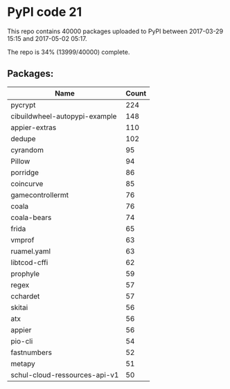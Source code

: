 # PyPI code 21

This repo contains 40000 packages uploaded to PyPI between 
2017-03-29 15:15 and 2017-05-02 05:17.

The repo is 34% (13999/40000) complete.

## Packages:

| Name  | Count |
| ----- | ----- |
| pycrypt | 224 |
| cibuildwheel-autopypi-example | 148 |
| appier-extras | 110 |
| dedupe | 102 |
| cyrandom | 95 |
| Pillow | 94 |
| porridge | 86 |
| coincurve | 85 |
| gamecontrollermt | 76 |
| coala | 76 |
| coala-bears | 74 |
| frida | 65 |
| vmprof | 63 |
| ruamel.yaml | 63 |
| libtcod-cffi | 62 |
| prophyle | 59 |
| regex | 57 |
| cchardet | 57 |
| skitai | 56 |
| atx | 56 |
| appier | 56 |
| pio-cli | 54 |
| fastnumbers | 52 |
| metapy | 51 |
| schul-cloud-ressources-api-v1 | 50 |


